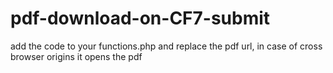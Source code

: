 # pdf-download-on-CF7-submit

add the code to your functions.php and replace the pdf url, in case of cross browser origins it opens the pdf
